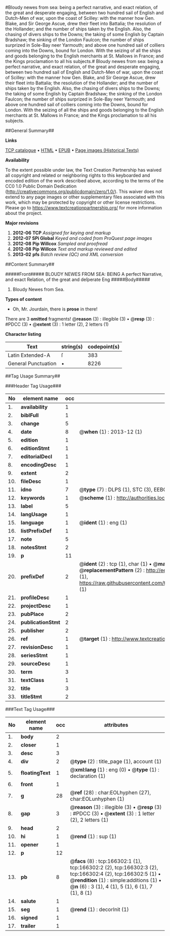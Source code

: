 #Bloudy newes from sea: being a perfect narrative, and exact relation, of the great and desperate engaging, between two hundred sail of English and Dutch-Men of war, upon the coast of Scilley: with the manner how Gen. Blake, and Sir George Ascue, drew their fleet into Battalia; the resolution of the Hollander; and the number of ships taken by the English. Also, the chasing of divers ships to the Downs; the taking of some English by Captain Bradshaw; the sinking of the London Faulcon; the number of ships surprized in Sole-Bay neer Yarmouth; and above one hundred sail of colliers coming into the Downs, bound for London. With the seizing of all the ships and goods belonging to the English merchants at St. Mallows in France; and the Kings proclamation to all his subjects.#
Bloudy newes from sea: being a perfect narrative, and exact relation, of the great and desperate engaging, between two hundred sail of English and Dutch-Men of war, upon the coast of Scilley: with the manner how Gen. Blake, and Sir George Ascue, drew their fleet into Battalia; the resolution of the Hollander; and the number of ships taken by the English. Also, the chasing of divers ships to the Downs; the taking of some English by Captain Bradshaw; the sinking of the London Faulcon; the number of ships surprized in Sole-Bay neer Yarmouth; and above one hundred sail of colliers coming into the Downs, bound for London. With the seizing of all the ships and goods belonging to the English merchants at St. Mallows in France; and the Kings proclamation to all his subjects.

##General Summary##

**Links**

[TCP catalogue](http://www.ota.ox.ac.uk/tcp/)  • 
[HTML](http://tei.it.ox.ac.uk/tcp/Texts-HTML/free/A76/A76900.html)  • 
[EPUB](http://tei.it.ox.ac.uk/tcp/Texts-EPUB/free/A76/A76900.epub) • 
[Page images (Historical Texts)](https://historicaltexts.jisc.ac.uk/eebo-99865876e)

**Availability**

To the extent possible under law, the Text Creation Partnership has waived all copyright and related or neighboring rights to this keyboarded and encoded edition of the work described above, according to the terms of the CC0 1.0 Public Domain Dedication (http://creativecommons.org/publicdomain/zero/1.0/). This waiver does not extend to any page images or other supplementary files associated with this work, which may be protected by copyright or other license restrictions. Please go to https://www.textcreationpartnership.org/ for more information about the project.

**Major revisions**

1. __2012-06__ __TCP__ *Assigned for keying and markup*
1. __2012-07__ __SPi Global__ *Keyed and coded from ProQuest page images*
1. __2012-08__ __Pip Willcox__ *Sampled and proofread*
1. __2012-08__ __Pip Willcox__ *Text and markup reviewed and edited*
1. __2013-02__ __pfs__ *Batch review (QC) and XML conversion*

##Content Summary##

#####Front#####
BLOUDY NEWES FROM SEA: BEING A perfect Narrative, and exact Relation, of the great and deſperate Eng
#####Body#####

1. Bloudy Newes from Sea.

**Types of content**

  * Oh, Mr. Jourdain, there is **prose** in there!

There are 3 **omitted** fragments! 
 @__reason__ (3) : illegible (3)  •  @__resp__ (3) : #PDCC (3)  •  @__extent__ (3) : 1 letter (2), 2 letters (1)

**Character listing**


|Text|string(s)|codepoint(s)|
|---|---|---|
|Latin Extended-A|ſ|383|
|General Punctuation|•|8226|

##Tag Usage Summary##

###Header Tag Usage###

|No|element name|occ|attributes|
|---|---|---|---|
|1.|__availability__|1||
|2.|__biblFull__|1||
|3.|__change__|5||
|4.|__date__|8| @__when__ (1) : 2013-12 (1)|
|5.|__edition__|1||
|6.|__editionStmt__|1||
|7.|__editorialDecl__|1||
|8.|__encodingDesc__|1||
|9.|__extent__|2||
|10.|__fileDesc__|1||
|11.|__idno__|7| @__type__ (7) : DLPS (1), STC (3), EEBO-CITATION (1), PROQUEST (1), VID (1)|
|12.|__keywords__|1| @__scheme__ (1) : http://authorities.loc.gov/ (1)|
|13.|__label__|5||
|14.|__langUsage__|1||
|15.|__language__|1| @__ident__ (1) : eng (1)|
|16.|__listPrefixDef__|1||
|17.|__note__|5||
|18.|__notesStmt__|2||
|19.|__p__|11||
|20.|__prefixDef__|2| @__ident__ (2) : tcp (1), char (1)  •  @__matchPattern__ (2) : ([0-9\-]+):([0-9IVX]+) (1), (.+) (1)  •  @__replacementPattern__ (2) : http://eebo.chadwyck.com/downloadtiff?vid=$1&page=$2 (1), https://raw.githubusercontent.com/textcreationpartnership/Texts/master/tcpchars.xml#$1 (1)|
|21.|__profileDesc__|1||
|22.|__projectDesc__|1||
|23.|__pubPlace__|2||
|24.|__publicationStmt__|2||
|25.|__publisher__|2||
|26.|__ref__|1| @__target__ (1) : http://www.textcreationpartnership.org/docs/. (1)|
|27.|__revisionDesc__|1||
|28.|__seriesStmt__|1||
|29.|__sourceDesc__|1||
|30.|__term__|3||
|31.|__textClass__|1||
|32.|__title__|3||
|33.|__titleStmt__|2||


###Text Tag Usage###

|No|element name|occ|attributes|
|---|---|---|---|
|1.|__body__|2||
|2.|__closer__|1||
|3.|__desc__|3||
|4.|__div__|2| @__type__ (2) : title_page (1), account (1)|
|5.|__floatingText__|1| @__xml:lang__ (1) : eng (0)  •  @__type__ (1) : declaration (1)|
|6.|__front__|1||
|7.|__g__|28| @__ref__ (28) : char:EOLhyphen (27), char:EOLunhyphen (1)|
|8.|__gap__|3| @__reason__ (3) : illegible (3)  •  @__resp__ (3) : #PDCC (3)  •  @__extent__ (3) : 1 letter (2), 2 letters (1)|
|9.|__head__|2||
|10.|__hi__|1| @__rend__ (1) : sup (1)|
|11.|__opener__|1||
|12.|__p__|12||
|13.|__pb__|8| @__facs__ (8) : tcp:166302:1 (1), tcp:166302:2 (2), tcp:166302:3 (2), tcp:166302:4 (2), tcp:166302:5 (1)  •  @__rendition__ (1) : simple:additions (1)  •  @__n__ (6) : 3 (1), 4 (1), 5 (1), 6 (1), 7 (1), 8 (1)|
|14.|__salute__|1||
|15.|__seg__|1| @__rend__ (1) : decorInit (1)|
|16.|__signed__|1||
|17.|__trailer__|1||
